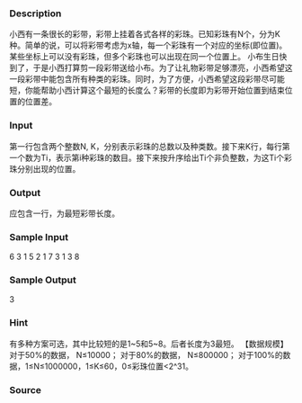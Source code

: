 
### Description

小西有一条很长的彩带，彩带上挂着各式各样的彩珠。已知彩珠有N个，分为K种。简单的说，可以将彩带考虑为x轴，每一个彩珠有一个对应的坐标(即位置)。某些坐标上可以没有彩珠，但多个彩珠也可以出现在同一个位置上。
小布生日快到了，于是小西打算剪一段彩带送给小布。为了让礼物彩带足够漂亮，小西希望这一段彩带中能包含所有种类的彩珠。同时，为了方便，小西希望这段彩带尽可能短，你能帮助小西计算这个最短的长度么？彩带的长度即为彩带开始位置到结束位置的位置差。

### Input
第一行包含两个整数N, K，分别表示彩珠的总数以及种类数。接下来K行，每行第一个数为Ti，表示第i种彩珠的数目。接下来按升序给出Ti个非负整数，为这Ti个彩珠分别出现的位置。

### Output
应包含一行，为最短彩带长度。

### Sample Input
6 3
1 5
2 1 7
3 1 3 8

### Sample Output
3

### Hint
有多种方案可选，其中比较短的是1~5和5~8。后者长度为3最短。
【数据规模】
对于50%的数据， N≤10000；
对于80%的数据， N≤800000；
对于100%的数据，1≤N≤1000000，1≤K≤60，0≤彩珠位置<2^31。

### Source
